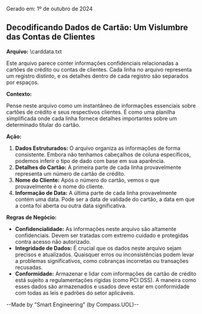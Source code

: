 Gerado em: 1º de outubro de 2024

##  Decodificando Dados de Cartão: Um Vislumbre das Contas de Clientes

**Arquivo:**  \carddata.txt

Este arquivo parece conter informações confidenciais relacionadas a cartões de crédito ou contas de clientes. Cada linha no arquivo representa um registro distinto, e os detalhes dentro de cada registro são separados por espaços.  

**Contexto:**

Pense neste arquivo como um instantâneo de informações essenciais sobre cartões de crédito e seus respectivos clientes. É como uma planilha simplificada onde cada linha fornece detalhes importantes sobre um determinado titular do cartão.

**Ação:**

1. **Dados Estruturados:** O arquivo organiza as informações de forma consistente. Embora não tenhamos cabeçalhos de coluna específicos, podemos inferir o tipo de dado com base em sua aparência.
2. **Detalhes do Cartão:**  A primeira parte de cada linha provavelmente representa um número de cartão de crédito.
3. **Nome do Cliente:** Após o número do cartão, vemos o que provavelmente é o nome do cliente.
4. **Informação de Data:** A última parte de cada linha provavelmente contém uma data. Pode ser a data de validade do cartão, a data em que a conta foi aberta ou outra data significativa.

**Regras de Negócio:**

* **Confidencialidade:** As informações neste arquivo são altamente confidenciais. Devem ser tratadas com extremo cuidado e protegidas contra acesso não autorizado.
* **Integridade de Dados:** É crucial que os dados neste arquivo sejam precisos e atualizados. Quaisquer erros ou inconsistências podem levar a problemas significativos, como cobranças incorretas ou transações recusadas.
* **Conformidade:** Armazenar e lidar com informações de cartão de crédito está sujeito a regulamentações rígidas (como PCI DSS). A maneira como esses dados são armazenados e usados deve estar em conformidade com todas as leis e padrões do setor aplicáveis.

--Made by "Smart Engineering" (by Compass.UOL)--